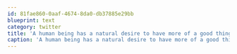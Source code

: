 ```yaml
---
id: 81fae860-0aaf-4674-8da0-db37885e29bb
blueprint: text
category: twitter
title: 'A human being has a natural desire to have more of a good thing than he needs. - Mark Twain'
caption: 'A human being has a natural desire to have more of a good thing than he needs. - Mark Twain'
---
```

